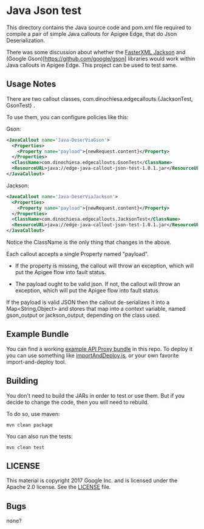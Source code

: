# Java Json test

This directory contains the Java source code and pom.xml file required to
compile a pair of simple Java callouts for Apigee Edge, that do Json Deserialization.

There was some discussion about whether the [FasterXML Jackson](https://github.com/FasterXML/jackson) and (Google Gson)[https://github.com/google/gson] libraries would work within Java callouts in Apigee Edge.
This project can be used to test same.


## Usage Notes

There are two callout classes, com.dinochiesa.edgecallouts.{JacksonTest, GsonTest} .

To use them, you can configure policies like this:

Gson:

```xml
<JavaCallout name='Java-DeserViaGson'>
  <Properties>
    <Property name="payload">{newRequest.content}</Property>
  </Properties>
  <ClassName>com.dinochiesa.edgecallouts.GsonTest</ClassName>
  <ResourceURL>java://edge-java-callout-json-test-1.0.1.jar</ResourceURL>
</JavaCallout>
```

Jackson:

```xml
<JavaCallout name='Java-DeserViaJackson'>
  <Properties>
    <Property name="payload">{newRequest.content}</Property>
  </Properties>
  <ClassName>com.dinochiesa.edgecallouts.JacksonTest</ClassName>
  <ResourceURL>java://edge-java-callout-json-test-1.0.1.jar</ResourceURL>
</JavaCallout>
```

Notice the ClassName is the only thing that changes in the above.

Each callout accepts a single Property named "payload".

* If the property is missing,
  the callout will throw an exception, which will put the Apigee flow into fault status.

* The payload ought to be valid json. If not, the callout will throw an exception, which will put the Apigee flow into fault status.

If the payload is valid JSON then the callout de-serializes it into a Map<String,Object> and stores that map into a context variable, named
gson_output or jackson_output, depending on the class used.


## Example Bundle

You can find a working [example API Proxy bundle](./bundle) in this repo.
To deploy it you can use something like [importAndDeploy.js](https://github.com/DinoChiesa/apigee-edge-js/blob/master/examples/importAndDeploy.js), or your own favorite import-and-deploy tool. 


## Building

You don't need to build the JARs in order to test or use them. But if you decide to change the code, then you will need to rebuild.

To do so, use maven:
```
mvn clean package
```

You can also run the tests:
```
mvn clean test
```


## LICENSE

This material is copyright 2017 Google Inc.
and is licensed under the Apache 2.0 license. See the [LICENSE](LICENSE) file.


## Bugs

none?

